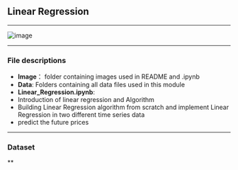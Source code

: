 ## Linear Regression
---
![image](https://static.javatpoint.com/tutorial/machine-learning/images/linear-regression-in-machine-learning.png)

---
### File descriptions
* **Image**： folder containing images used in README and .ipynb
* **Data**: Folders containing all data files used in this module
* **Linear_Regression.ipynb**:
* Introduction of linear regression and Algorithm
* Building Linear Regression algorithm from scratch and implement Linear Regression in two different time series data 
*  predict the future prices

---
### Dataset
**
